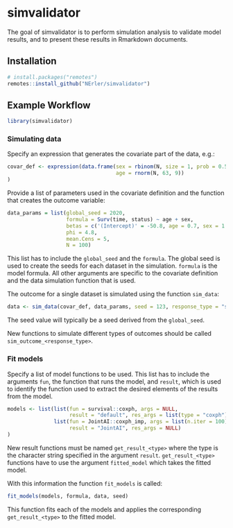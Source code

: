 
<!-- README.md is generated from README.Rmd. Please edit that file -->

# simvalidator

<!-- badges: start -->

<!-- badges: end -->

The goal of simvalidator is to perform simulation analysis to validate
model results, and to present these results in Rmarkdown documents.

## Installation

``` r
# install.packages("remotes")
remotes::install_github("NErler/simvalidator")
```

## Example Workflow

``` r
library(simvalidator)
```

### Simulating data

Specify an expression that generates the covariate part of the data,
e.g.:

``` r
covar_def <- expression(data.frame(sex = rbinom(N, size = 1, prob = 0.5),
                                   age = rnorm(N, 63, 9))
)
```

Provide a list of parameters used in the covariate definition and the
function that creates the outcome variable:

``` r
data_params = list(global_seed = 2020,
                   formula = Surv(time, status) ~ age + sex,
                   betas = c('(Intercept)' = -50.8, age = 0.7, sex = 1.2),
                   phi = 4.8,
                   mean.Cens = 5,
                   N = 100)
```

This list has to include the `global_seed` and the `formula`. The global
seed is used to create the seeds for each dataset in the simulation.
`formula` is the model formula. All other arguments are specific to the
covariate definition and the data simulation function that is used.

The outcome for a single dataset is simulated using the function
`sim_data`:

``` r
data <- sim_data(covar_def, data_params, seed = 123, response_type = "survival")
```

The seed value will typically be a seed derived from the `global_seed`.

New functions to simulate different types of outcomes should be called
`sim_outcome_<response_type>`.

### Fit models

Specify a list of model functions to be used. This list has to include
the arguments `fun`, the function that runs the model, and `result`,
which is used to identify the function used to extract the desired
elements of the results from the model.

``` r
models <- list(list(fun = survival::coxph, args = NULL,
                    result = "default", res_args = list(type = "coxph")),
               list(fun = JointAI::coxph_imp, args = list(n.iter = 100),
                    result = "JointAI", res_args = NULL)
)
```

New result functions must be named `get_result_<type>` where the type is
the character string specified in the argument `result`.
`get_result_<type>` functions have to use the argument `fitted_model`
which takes the fitted model.

With this information the function `fit_models` is called:

``` r
fit_models(models, formula, data, seed)
```

This function fits each of the models and applies the corresponding
`get_result_<type>` to the fitted model.
